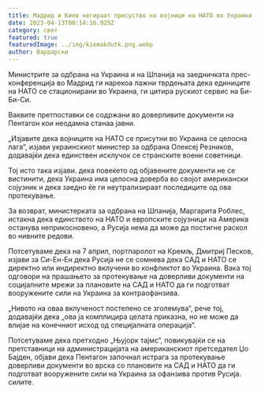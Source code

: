 ```yaml
---
title: Мадрид и Киев негираат присуство на војници на НАТО во Украина
date: 2023-04-13T00:14:16.925Z
category: свет
featured: true
featuredImage: ../img/kiemakdutk.png.webp
author: Вардарски
---
```


Министрите за одбрана на Украина и на Шпанија на заедничката прес-конференција во Мадрид ги нарекоа лажни тврдењата дека единиците на НАТО се стационирани во Украина, ги цитира рускиот сервис на Би-Би-Си.

Ваквите претпоставки се содржани во доверливите документи на Пентагон кои неодамна станаа јавни.

„Изјавите дека војниците на НАТО се присутни во Украина се целосна лага“, изјави украинскиот министер за одбрана Олексеј Резников, додавајќи дека единствен исклучок се странските воени советници.

Тој исто така изјави. дека повеќето од објавените документи не се вистинити, дека Украина има целосна доверба во својот американски сојузник и дека заедно ќе ги неутрализираат последиците од ова протекување.

За возврат, министерката за одбрана на Шпанија, Маргарита Роблес, истакна дека единството на НАТО и европските сојузници на Америка останува неприкосновено, а Русија нема да може да постигне раскол во нивните редови.

Потсетуваме дека на 7 април, портпаролот на Кремљ, Дмитриј Песков, изјави за Си-Ен-Ен дека Русија не се сомнева дека САД и НАТО се директно или индиректно вклучени во конфликтот во Украина. Вака тој одговори на прашањето за протекување на доверливи документи на социјалните мрежи за плановите на САД и НАТО да ги подготват вооружените сили на Украина за контраофанзива.

„Нивото на оваа вклученост постепено се зголемува“, рече тој, додавајќи дека „ова ја комплицира целата приказна, но не може да влијае на конечниот исход од специјалната операција“.

Потсетуваме дека претходно „Њујорк тајмс“, повикувајќи се на претставници на администрацијата на американскиот претседател Џо Бајден, објави дека Пентагон започнал истрага за протекување доверливи документи во врска со плановите на САД и НАТО да ги подготват вооружените сили на Украина за офанзива против Русија. силите.
